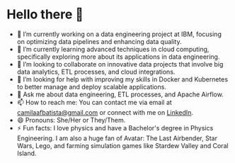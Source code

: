 # Hello there 👋

- 🔭 I’m currently working on a data engineering project at IBM, focusing on optimizing data pipelines and enhancing data quality.
- 🌱 I’m currently learning advanced techniques in cloud computing, specifically exploring more about its applications in data engineering.
- 👯 I’m looking to collaborate on innovative data projects that involve big data analytics, ETL processes, and cloud integrations.
- 🤔 I’m looking for help with improving my skills in Docker and Kubernetes to better manage and deploy scalable applications.
- 💬 Ask me about data engineering, ETL processes, and Apache Airflow.
- 📫 How to reach me: You can contact me via email at camilaafbatista@gmail.com or connect with me on [LinkedIn](http://linkedin.com/in/camila-abrantes/).
- 😄 Pronouns: She/Her or They/Them.
- ⚡ Fun facts: I love physics and have a Bachelor's degree in Physics Engineering. I am also a huge fan of Avatar: The Last Airbender, Star Wars, Lego, and farming simulation games like Stardew Valley and Coral Island.
